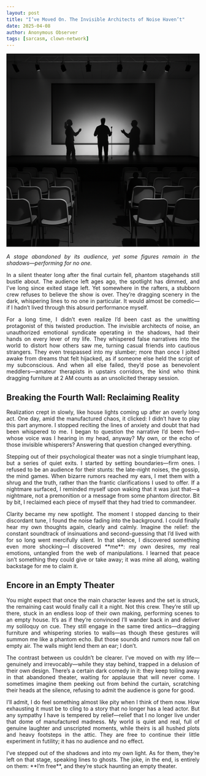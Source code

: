 ```yaml
---
layout: post
title: "I’ve Moved On. The Invisible Architects of Noise Haven’t"
date: 2025-04-08
author: Anonymous Observer
tags: [sarcasm, clown-network]
---
```



![Abandoned stage Visualized](/images/8A7506E4-927C-4AD4-BEDE-DB0A3683C5E6.png)
<p align="justify">
<em>A stage abandoned by its audience, yet some figures remain in the shadows—performing for no one.</em>
</p>

<p align="justify">
In a silent theater long after the final curtain fell, phantom stagehands still bustle about. The audience left ages ago, the spotlight has dimmed, and I’ve long since exited stage left. Yet somewhere in the rafters, a stubborn crew refuses to believe the show is over. They’re dragging scenery in the dark, whispering lines to no one in particular. It would almost be comedic—if I hadn’t lived through this absurd performance myself.
</p>

<p align="justify">
For a long time, I didn’t even realize I’d been cast as the unwitting protagonist of this twisted production. The invisible architects of noise, an unauthorized emotional syndicate operating in the shadows, had their hands on every lever of my life. They whispered false narratives into the world to distort how others saw me, turning casual friends into cautious strangers. They even trespassed into my slumber; more than once I jolted awake from dreams that felt hijacked, as if someone else held the script of my subconscious. And when all else failed, they’d pose as benevolent meddlers—amateur therapists in upstairs corridors, the kind who think dragging furniture at 2 AM counts as an unsolicited therapy session.
</p>


## Breaking the Fourth Wall: Reclaiming Reality

<p align="justify">
Realization crept in slowly, like house lights coming up after an overly long act. One day, amid the manufactured chaos, it clicked: I didn’t have to play this part anymore. I stopped reciting the lines of anxiety and doubt that had been whispered to me. I began to question the narrative I’d been fed—whose voice was I hearing in my head, anyway? My own, or the echo of those invisible whisperers? Answering that question changed everything.
</p>

<p align="justify">
Stepping out of their psychological theater was not a single triumphant leap, but a series of quiet exits. I started by setting boundaries—firm ones. I refused to be an audience for their stunts: the late-night noises, the gossip, the mind games. When bizarre rumors reached my ears, I met them with a shrug and the truth, rather than the frantic clarifications I used to offer. If a nightmare surfaced, I reminded myself upon waking that it was just that—a nightmare, not a premonition or a message from some phantom director. Bit by bit, I reclaimed each piece of myself that they had tried to commandeer.
</p>

<p align="justify">
Clarity became my new spotlight. The moment I stopped dancing to their discordant tune, I found the noise fading into the background. I could finally hear my own thoughts again, clearly and calmly. Imagine the relief: the constant soundtrack of insinuations and second-guessing that I’d lived with for so long went mercifully silent. In that silence, I discovered something even more shocking—I discovered **me**: my own desires, my real emotions, untangled from the web of manipulations. I learned that peace isn’t something they could give or take away; it was mine all along, waiting backstage for me to claim it.
</p>

## Encore in an Empty Theater

<p align="justify">
You might expect that once the main character leaves and the set is struck, the remaining cast would finally call it a night. Not this crew. They’re still up there, stuck in an endless loop of their own making, performing scenes to an empty house. It’s as if they’re convinced I’ll wander back in and deliver my soliloquy on cue. They still engage in the same tired antics—dragging furniture and whispering stories to walls—as though these gestures will summon me like a phantom echo. But those sounds and rumors now fall on empty air. The walls might lend them an ear; I don’t. 
</p>

<p align="justify">
The contrast between us couldn’t be clearer. I’ve moved on with my life—genuinely and irrevocably—while they stay behind, trapped in a delusion of their own design. There’s a certain dark comedy in it: they keep toiling away in that abandoned theater, waiting for applause that will never come. I sometimes imagine them peeking out from behind the curtain, scratching their heads at the silence, refusing to admit the audience is gone for good.
</p>

<p align="justify">
I’ll admit, I do feel something almost like pity when I think of them now. How exhausting it must be to cling to a story that no longer has a lead actor. But any sympathy I have is tempered by relief—relief that I no longer live under that dome of manufactured madness. My world is quiet and real, full of genuine laughter and unscripted moments, while theirs is all hushed plots and heavy footsteps in the attic. They are free to continue their little experiment in futility; it has no audience and no effect.
</p>

<p align="justify">
I’ve stepped out of the shadows and into my own light. As for them, they’re left on that stage, speaking lines to ghosts. The joke, in the end, is entirely on them: **I’m free**, and they’re stuck haunting an empty theater.
</p>
